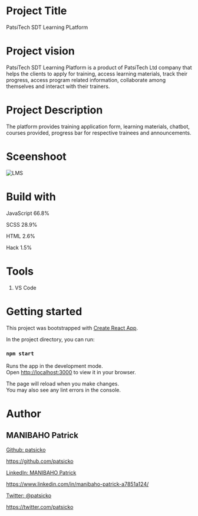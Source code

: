 
# Project Title
PatsiTech SDT Learning PLatform
# Project vision
PatsiTech SDT  Learning Platform is a product of PatsiTech Ltd company that helps the clients to apply for training, access learning materials, track their progress, access program related information,  collaborate among themselves and interact with their trainers. 

# Project Description
The platform provides training application form,  learning materials, chatbot, courses provided, progress bar for respective trainees and announcements.
# Sceenshoot

![LMS](https://user-images.githubusercontent.com/63926982/191151659-a2f8d573-3b7f-45c8-9bd6-8d8bced0d4bf.png)

# Build with

JavaScript
66.8%
 
SCSS
28.9%
 
HTML
2.6%
 
Hack
1.5%

# Tools
1. VS Code
 
 # Getting started
 
This project was bootstrapped with [Create React App](https://github.com/facebook/create-react-app).

In the project directory, you can run:

### `npm start`

Runs the app in the development mode.\
Open [http://localhost:3000](http://localhost:3000) to view it in your browser.

The page will reload when you make changes.\
You may also see any lint errors in the console.

# Author
## MANIBAHO Patrick
[Github: patsicko](https://github.com/patsicko) 

<https://github.com/patsicko>

[LinkedIn: MANIBAHO Patrick](https://www.linkedin.com/in/manibaho-patrick-a7851a124/)

<https://www.linkedin.com/in/manibaho-patrick-a7851a124/>

[Twitter: @patsicko](https://twitter.com/patsicko)

<https://twitter.com/patsicko>


